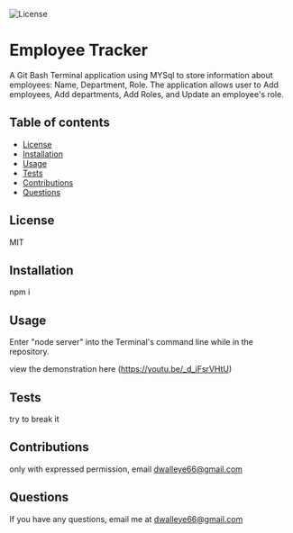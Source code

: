 
  ![License](https://img.sheilds.io/badge/license-MIT-blue)
  # Employee Tracker

  A Git Bash Terminal application using MYSql to store information about employees: Name, Department, Role. The application allows user to Add employees, Add departments, Add Roles,  and Update an employee's role.

  ## Table of contents

   * [License](#license)
   * [Installation](#install)
   * [Usage](#userinfo)
   * [Tests](#tests)
   * [Contributions](#contribute)
   * [Questions](#questions)
   
  ## License

  MIT

  ## Installation
  
  npm i

  ## Usage

  Enter "node server" into the Terminal's command line while in the repository.
  
  view the demonstration here (https://youtu.be/_d_iFsrVHtU)

  ## Tests

  try to break it

  ## Contributions

  only with expressed permission, email dwalleye66@gmail.com

  ## Questions

  If you have any questions, email me at dwalleye66@gmail.com
